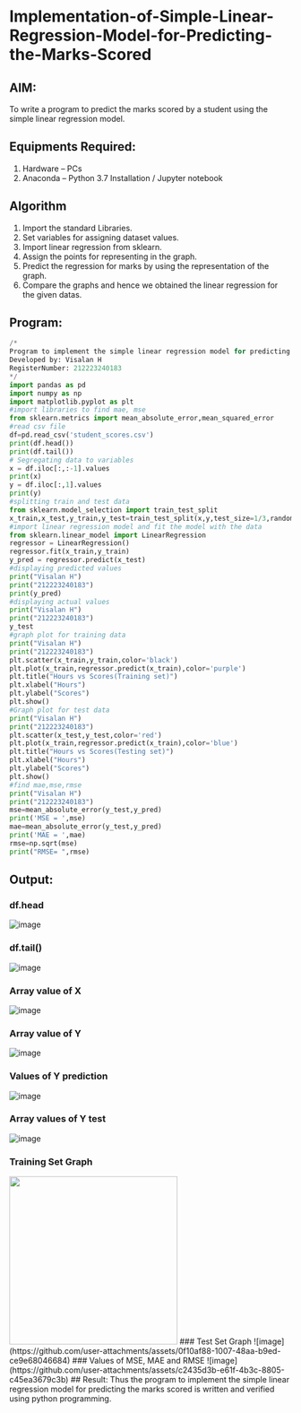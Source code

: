 # Implementation-of-Simple-Linear-Regression-Model-for-Predicting-the-Marks-Scored

## AIM:
To write a program to predict the marks scored by a student using the simple linear regression model.

## Equipments Required:
1. Hardware – PCs
2. Anaconda – Python 3.7 Installation / Jupyter notebook

## Algorithm
1. Import the standard Libraries.
2. Set variables for assigning dataset values.
3. Import linear regression from sklearn.
4. Assign the points for representing in the graph.
5. Predict the regression for marks by using the representation of the graph.
6. Compare the graphs and hence we obtained the linear regression for the given datas.

## Program:
```python
/*
Program to implement the simple linear regression model for predicting the marks scored.
Developed by: Visalan H
RegisterNumber: 212223240183
*/
import pandas as pd
import numpy as np
import matplotlib.pyplot as plt
#import libraries to find mae, mse
from sklearn.metrics import mean_absolute_error,mean_squared_error
#read csv file
df=pd.read_csv('student_scores.csv')
print(df.head())
print(df.tail())
# Segregating data to variables
x = df.iloc[:,:-1].values
print(x)
y = df.iloc[:,1].values
print(y)
#splitting train and test data
from sklearn.model_selection import train_test_split
x_train,x_test,y_train,y_test=train_test_split(x,y,test_size=1/3,random_state=0)
#import linear regression model and fit the model with the data
from sklearn.linear_model import LinearRegression
regressor = LinearRegression()
regressor.fit(x_train,y_train)
y_pred = regressor.predict(x_test)
#displaying predicted values
print("Visalan H")
print("212223240183")
print(y_pred)
#displaying actual values
print("Visalan H")
print("212223240183")
y_test
#graph plot for training data
print("Visalan H")
print("212223240183")
plt.scatter(x_train,y_train,color='black')
plt.plot(x_train,regressor.predict(x_train),color='purple')
plt.title("Hours vs Scores(Training set)")
plt.xlabel("Hours")
plt.ylabel("Scores")
plt.show()
#Graph plot for test data
print("Visalan H")
print("212223240183")
plt.scatter(x_test,y_test,color='red')
plt.plot(x_train,regressor.predict(x_train),color='blue')
plt.title("Hours vs Scores(Testing set)")
plt.xlabel("Hours")
plt.ylabel("Scores")
plt.show()
#find mae,mse,rmse
print("Visalan H")
print("212223240183")
mse=mean_absolute_error(y_test,y_pred)
print('MSE = ',mse)
mae=mean_absolute_error(y_test,y_pred)
print('MAE = ',mae)
rmse=np.sqrt(mse)
print("RMSE= ",rmse)
```

## Output:
### df.head
![image](https://github.com/user-attachments/assets/9d934be1-75f0-41da-9d4e-3f0bd03ad443)
### df.tail()
![image](https://github.com/user-attachments/assets/167e5b46-008b-4c84-94ac-762ce3993155)
### Array value of X
![image](https://github.com/user-attachments/assets/b14ddb08-33e3-42b0-ab5c-24440fb3e290)
### Array value of Y
![image](https://github.com/user-attachments/assets/789feb99-9417-4c7a-94af-594a66bfe3d0)
### Values of Y prediction
![image](https://github.com/user-attachments/assets/23447eb4-e822-45d8-a229-9ef6909b1e9e)
### Array values of Y test
![image](https://github.com/user-attachments/assets/faaad233-fe07-4cae-9810-c63282dc5ef2)
### Training Set Graph
<img src="https://github.com/user-attachments/assets/e0cb1e69-1b88-4fb2-96c6-10ffbb1f7333" width="300"/>
### Test Set Graph
![image](https://github.com/user-attachments/assets/0f10af88-1007-48aa-b9ed-ce9e68046684)
### Values of MSE, MAE and RMSE
![image](https://github.com/user-attachments/assets/c2435d3b-e61f-4b3c-8805-c45ea3679c3b)
## Result:
Thus the program to implement the simple linear regression model for predicting the marks scored is written and verified using python programming.
